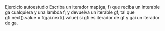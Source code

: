 Ejercicio autoestudio
Escriba un iterador  map(ga, f) que reciba un interable ga cualquiera y una lambda f; y devuelva un iterable gf, 
tal que   gfi.next().value = f(gai.next().value) si gfi  es iterador de gf y gai un iterador de ga.
